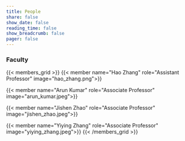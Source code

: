 ```yaml
---
title: People
share: false
show_date: false
reading_time: false
show_breadcrumb: false
pager: false
---
```


### Faculty

{{< members_grid >}}
{{< member name="Hao Zhang" role="Assistant Professor" image="hao_zhang.png">}}

{{< member name="Arun Kumar" role="Associate Professor" image="arun_kumar.jpeg">}}

{{< member name="Jishen Zhao" role="Associate Professor" image="jishen_zhao.jpeg">}}

{{< member name="Yiying Zhang" role="Associate Professor" image="yiying_zhang.jpeg">}}
{{< /members_grid >}}